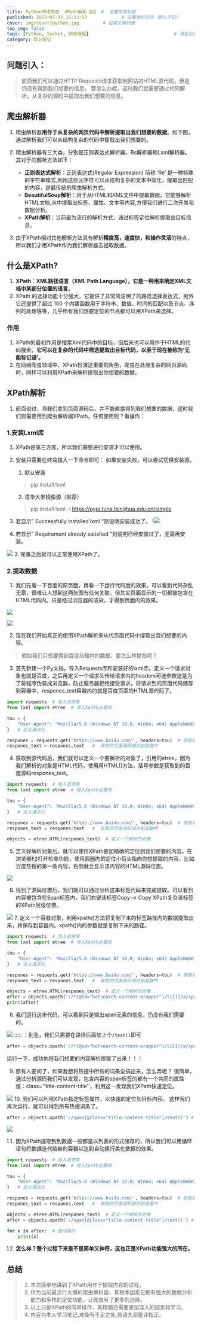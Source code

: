 ```yaml
---
title: Python网络爬虫 _XPath解析【6】 #  设置文章标题
published: 2023-07-22 15:13:52             # 设置发布时间（默认不设）
cover: img/cover/python.jpg         # 设置文章封面
top_img: false
tags: [Python, Socket, 网络编程]                                # 添加分类
category: 学习笔记 
---
```




## 问题引入：
> 前面我们可以通过HTTP Requests请求获取到网站的HTML源代码，但是仍没有得到我们想要的信息。 那怎么办呢，这时我们就需要通过代码解析，从复杂的源码中提取出我们想要的信息。


## 爬虫解析器
1. 爬虫解析器**用作于从复杂的网页代码中解析提取出我们想要的数据**。如下图，通过解析我们可以从结构复杂的代码中提取出我们想要的。

2. 爬虫解析器有三大类，分别是正则表达式解析器，Bs解析器和Lxml解析器。
其对于的解析方法如下：
    -  **正则表达式解析**：正则表达式(Regular Expression) 简称 ‘Re’ 是一种特殊的字符串模式,利用这些元字符可以从结构复杂的文本中简化，提取出匹配的内容，是最传统的爬虫解析方式。
    - **BeautifulSoup解析**：用于从HTML和XML文件中提取数据。它能够解析HTML文档,从中提取出标签、属性、文本等内容,方便我们进行二次开发和数据分析。
    - **XPath解析**：当前最为流行的解析方式，通过标签定位解析提取出目标信息。

3. 由于XPath相对其他解析方法具有解析**精度高，速度快，和操作灵活**的特点，所以我们才用XPath作为我们解析器去提取数据。
## 什么是XPath?
1. **XPath**：**XML路径语言（XML Path Language），它是一种用来确定XML文档中某部分位置的语言**。
2. XPath 的选择功能十分强大，它提供了非常简洁明了的路径选择表达式，另外它还提供了超过 100 个内建函数用于字符串、数值、时间的匹配以及节点、序列的处理等等，几乎所有我们想要定位的节点都可以用XPath来选择。
### 作用
1. XPath的最初作用是搜索Xml代码中的目标，但后来也可以用作于HTML的代码搜索，**它可以在复杂的代码中筛选提取出目标代码，以至于现在被称为‘无能标记语’。**
2. 在网络爬虫领域中，XPath扮演这重要的角色，爬虫在处理复杂的网页源码时，同样可以利用XPath来解析提取出你想要的数据。
## XPath解析
1. 前面说过，当我们拿到页面源码后，并不能直接得到我们想要的数据，这时我们则需要用到爬虫解析器XPath，任何使用呢？看操作：
### 1.安装Lxml库
1. XPath是第三方库，所以我们需要进行安装才可以使用。
2. 安装只需要在终端输入一下命令即可：
如果安装失败，可以尝试切换安装源。

   1. 默认安装
    >pip install lxml 


   2. 清华大学镜像源（推荐）
    >  pip install lxml -i https://pypi.tuna.tsinghua.edu.cn/simple 

 3. 若显示” Successfully installed lxml “则说明安装成功了。
 !![](https://gcore.jsdelivr.net/gh/Almango/Blog_imgbed@main/post/post_spider6_1.png)
 4. 若显示” Requirement already satisfied “则说明已经安装过了，无需再安装。 

![](https://gcore.jsdelivr.net/gh/Almango/Blog_imgbed@main/post/post_spider6_2.png)
3. 完事之后就可以正常使用XPath了。

### 2.提取数据

1. 我们先看一下百度的原页面，再看一下运行代码后的效果。可以看到代码杂乱无章，很难让人想到这两张图有任何关联，但其实页面显示的一切都被包含在HTML代码内。只是经过浏览器的渲染，才得到页面内的效果。


![](https://gcore.jsdelivr.net/gh/Almango/Blog_imgbed@main/post/post_spider6_3.png)

![](https://gcore.jsdelivr.net/gh/Almango/Blog_imgbed@main/post/post_spider6_4.png)

2. 现在我们开始真正的使用XPath解析来从代页面代码中提取出我们想要的内容。

> 假如我们只想要得到百度热搜内的数据，要怎么样提取呢？



3. 首先新建一个Py文档，导入Requests库和安装好的lxml库。定义一个请求对象也就是百度，之后再定义一个请求头传给请求内的headers可选参数这是为了将程序伪装成浏览器，防止服务器拒绝接受请求，将请求到的页面代码储存到容器中，respones_text容器内的就是百度页面的HTML源代码了。


```python
import requests  # 导入请求库
from lxml import etree  # 导入Xpath必要库

tou = {
    "User-Agent": 'Mozilla/5.0 (Windows NT 10.0; Win64; x64) AppleWebKit/537.36 (KHTML, like Gecko) Chrome/114.0.0.0 Safari/537.36'
}   # 定义请求头

respones = requests.get('https://www.baidu.com/', headers=tou)  # 获取请求对象
respones_text = respones.text   #  获取的页面源码储存到容器中
```
4. 获取到源代码后，我们就可以定义一个要解析的对象了，引用的etree，因为我们解析的对象是HTML代码，使用用HTML()方法，括号参数是获取到的百度源码respones_text。

```python
import requests  # 导入请求库
from lxml import etree  # 导入Xpath必要库

tou = {
    "User-Agent": 'Mozilla/5.0 (Windows NT 10.0; Win64; x64) AppleWebKit/537.36 (KHTML, like Gecko) Chrome/114.0.0.0 Safari/537.36'
}   # 定义请求头

respones = requests.get('https://www.baidu.com/', headers=tou)  # 获取请求对象
respones_text = respones.text   #  获取的页面源码储存到容器中

objects = etree.HTML(respones_text)  # 定义一个解析的对象
```
5. 定义好解析对象后，就可以使用XPath更加精确的定位到我们想要的内容。在浏览器<kbd>F2</kbd>打开检查功能，使用圆圈内的定位小箭头指向你想提取的内容，比如百度热搜的第一条内容，右侧就会显示该内容的HTML源码位置。

![](https://gcore.jsdelivr.net/gh/Almango/Blog_imgbed@main/post/post_spider6_5.png)

6. 找到了源码位置后，我们就可以通过分析这串标签代码来完成提取。可以看到内容被包含在Span标签内，我们右键该标签Copy—> Copy XPath复杂该标签的XPath层级位置。

![](https://gcore.jsdelivr.net/gh/Almango/Blog_imgbed@main/post/post_spider6_6.png)
7. 定义一个容器对象，利用xpath()方法将复制下来的标签路径内的数据提取出来，并保存到容器内。xpath()内的参数就是复制下来的路径。


```python
import requests  # 导入请求库
from lxml import etree  # 导入Xpath必要库

tou = {
    "User-Agent": 'Mozilla/5.0 (Windows NT 10.0; Win64; x64) AppleWebKit/537.36 (KHTML, like Gecko) Chrome/114.0.0.0 Safari/537.36'
}   # 定义请求头

respones = requests.get('https://www.baidu.com/', headers=tou)  # 获取请求对象
respones_text = respones.text   #  获取的页面源码储存到容器中

objects = etree.HTML(respones_text)  # 定义一个解析的对象
after = objects.xpath('//*[@id="hotsearch-content-wrapper"]/li[1]/a/span[2]') # 获取层级标签内的数据
print(after)
```
8. 我们运行这串代码，可以看到只是输出span元素的信息，仍没有我们需要的。

![](https://gcore.jsdelivr.net/gh/Almango/Blog_imgbed@main/post/post_spider6_7.png)
::::: ：别急，我们只需要在路径后面加上个`/text()`即可
```python
after = objects.xpath('//*[@id="hotsearch-content-wrapper"]/li[1]/a/span[2]/text()') # 获取层级标签内的数据
```
运行一下，成功地将我们想要的内容解析提取了出来！！！


9. 那有人要问了，如果我想将热搜中所有的词条全搞出来，怎么弄呢？
很简单，通过分析源码我们可以发现，包含内容的span标签的都有一个共同的属性值：class=''title-content-title''，利用这一发现我们XPath快速定位。

![](https://gcore.jsdelivr.net/gh/Almango/Blog_imgbed@main/post/post_spider6_8.png)
10. 我们可以利用XPath指定标签属性，以快速的定位到目标内容。
这样我们再次运行，就可以得到所有热搜词条了。
```python
after = objects.xpath('//span[@class="title-content-title"]/text()') # 获取层级标签内的数据
```

![](https://gcore.jsdelivr.net/gh/Almango/Blog_imgbed@main/post/post_spider6_9.png)

11. 因为XPath提取到到数据一般都是以列表的形式储存的，所以我们可以用循环语句将数据迭代给新的容器以达到自动换行美化数据的效果。

```python
import requests  # 导入请求库
from lxml import etree  # 导入Xpath必要库

tou = {
    "User-Agent": 'Mozilla/5.0 (Windows NT 10.0; Win64; x64) AppleWebKit/537.36 (KHTML, like Gecko) Chrome/114.0.0.0 Safari/537.36'
}   # 定义请求头

respones = requests.get('https://www.baidu.com/', headers=tou)  # 获取请求对象
respones_text = respones.text   #  获取的页面源码储存到容器中

objects = etree.HTML(respones_text)  # 定义一个解析的对象
after = objects.xpath('//span[@class="title-content-title"]/text()') # 获取层级标签内的数据

for x in after:  # 自动换行
    print(x)
```



12. **怎么样？整个过程下来是不是简单又神奇，这也正是XPath功能强大的所在。**

## 总结

> 1. 本次简单地讲到了XPath用作于提取内容的过程。
> 2. 作为当前最流行火爆的爬虫解析器，其根本因素它拥有强大的数据分析能力和多样的定位功能，让爬虫有了更多的选择。
> 3. 以上只是XPath的简单操作，其精髓还需要更加深入的探索和学习。
> 4. 内容为本人学习笔记,难免有不足之处,恳请大家批评指正。
